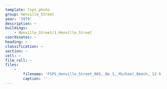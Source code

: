 ```yaml
---
template: fsps_photo
group: Henville_Street
year: '1979'
description: ~
buildings:
    - Henville_Street/1_Henville_Street
coordinates: ~
heading: ~
classification: ~
section: ~
cell: ~
film_roll: ~
files:
    -
        filename: 'FSPS_Henville_Street_005,_No_1,_Michael_Beech,_12-5-F,_1979.png'
        caption: ''
---
```

